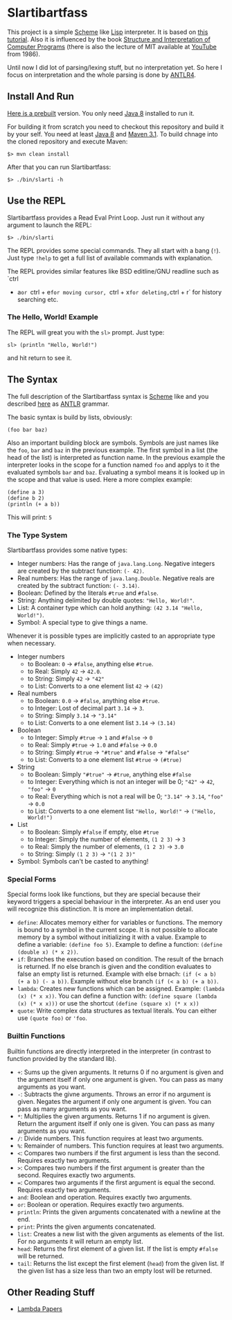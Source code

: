 # Slartibartfass

This project is  a simple [Scheme][scheme] like [Lisp][lisp]  interpreter. It is
based on [this tutorial][mumbler]. Also it  is influenced by the book [Structure
and Interpretation  of Computer  Programs][sicp] (there is  also the  lecture of
MIT available at [YouTube][mit-sicp] from 1986).

Until now I did lot of parsing/lexing  stuff, but no interpretation yet. So here
I focus on interpretation and the whole parsing is done by [ANTLR4][antlr].

## Install And Run

[Here is  a prebuilt][dist] version.  You only  need [Java 8][jdk]  installed to
run it.
 
For building it from  scratch you need to checkout this  repository and build it
by your  self. You need  at least [Java 8][jdk]  and [Maven 3.1][mvn].  To build
chnage into the cloned repository and execute Maven:

    $> mvn clean install

After that you can run Slartibartfass:
   
    $> ./bin/slarti -h

## Use the REPL

Slartibartfass  provides  a Read  Eval  Print  Loop.  Just  run it  without  any
argument to launch the REPL:

    $> ./bin/slarti

The REPL provides some special commands. They  all start with a bang (`!`). Just
type `!help` to get a full list of available commands with explanation.

The REPL provides similar features like  BSD editline/GNU readline such as `ctrl
+ a` or  `ctrl + e` for moving cursor,  `ctrl + x` for deleting, `ctrl  + r` for
history searching etc.

### The Hello, World! Example

The REPL will great you with the `sl>` prompt. Just type:

    sl> (println "Hello, World!")

and hit return to see it.
    
##  The Syntax

The full description  of the Slartibartfass syntax is  [Scheme][scheme] like and
you described [here][syntax] as [ANTLR][antlr] grammar.

The basic syntax is build by lists, obviously:

    (foo bar baz)

Also an  important building block are  symbols. Symbols are just  names like the
`foo`, `bar` and `baz` in the previous  example. The first symbol in a list (the
head of the list)  is interpreted as function name. In  the previous example the
interpreter looks in the  scope for a function named `foo` and  applys to it the
evaluated symbols `bar` and `baz`. Evaluating a  symbol means it is looked up in
the scope and that value is used. Here a more complex example:

    (define a 3)
    (define b 2)
    (println (+ a b))

This will print: `5`

### The Type System

Slartibartfass provides some native types:

- Integer numbers: Has the range of `java.lang.Long`. Negative integers
  are created by the subtract function: `(- 42)`.
- Real numbers: Has the range of `java.lang.Double`. Negative reals
  are created by the subtract function: `(- 3.14)`.
- Boolean: Defined by the literals `#true` and `#false`.
- String: Anything delimited by double quotes: `"Hello, World!"`.
- List: A container type which can hold anything: `(42 3.14 "Hello, World!")`.
- Symbol: A special type to give things a name.

Whenever it is possible types are implicitly casted to an appropriate
type when necessary.

- Integer numbers
    - to Boolean: `0` &rarr; `#false`, anything else `#true`. 
    - to Real: Simply `42` &rarr; `42.0`.
    - to String: Simply `42` &rarr; `"42"`
    - to List: Converts to a one element list `42` &rarr; `(42)`
- Real numbers
    - to Boolean: `0.0` &rarr; `#false`, anything else `#true`. 
    - to Integer: Lost of decimal part `3.14` &rarr; `3`.
    - to String: Simply `3.14` &rarr; `"3.14"`
    - to List: Converts to a one element list `3.14` &rarr; `(3.14)`
- Boolean
    - to Integer: Simply `#true` &rarr; `1` and `#false` &rarr; `0` 
    - to Real: Simply `#true` &rarr; `1.0` and `#false` &rarr; `0.0`
    - to String: Simply `#true` &rarr; `"#true"` and `#false` &rarr; `"#false"` 
    - to List: Converts to a one element list `#true` &rarr; `(#true)`
- String
    - to Boolean: Simply `"#true"` &rarr; `#true`, anything else `#false`
    - to Integer: Everything which is not an integer will be 0; `"42"`
      &rarr; `42`, `"foo"` &rarr; `0`
    - to Real: Everything which is not a real will be 0; `"3.14"` &rarr; 
      `3.14`, `"foo"` &rarr; `0.0`
    - to List: Converts to a one element list `"Hello, World!"` &rarr; `("Hello, World!")`
- List
    - to Boolean: Simply `#false` if empty, else `#true`
    - to Integer: Simply the number of elements, `(1 2 3)` &rarr; `3`
    - to Real: Simply the number of elements, `(1 2 3)` &rarr; `3.0`
    - to String: Simply `(1 2 3)` &rarr; `"(1 2 3)"` 
- Symbol: Symbols can't be casted to anything!

### Special Forms

Special forms  look like functions, but  they are special because  their keyword
triggers  a special  behaviour  in the  interpreter.  As an  end  user you  will
recognize this distinction. It is more an implementation detail.

- `define`: Allocates memory either for variables or functions. The memory 
            is bound to a symbol in the current scope. It is not possible
            to allocate memory by a symbol without initializing it with a
            value. Example to define a variable: `(define foo 5)`. Example
            to define a function: `(define (double x) (* x 2))`.
- `if`:     Branches the execution based on condition. The result of the 
            brnach is returned. If no else branch is given and the condition 
            evaluates to false an empty list is returned. Example with else
            brnach: `(if (< a b) (+ a b) (- a b))`. Example
            without else branch `(if (< a b) (+ a b))`.
- `lambda`: Creates new functions which can be  assigned. Example: 
            `(lambda (x) (* x x))`. You can define a function with: 
            `(define square (lambda (x) (* x x)))` or use the shortcut
            `(define (square x) (* x x))`
- `quote`:  Write complex data structures as textual literals. You can 
            either use `(quote foo)` or `'foo`. 

### Builtin Functions

Builtin functions  are directly interpreted  in the interpreter (in  contrast to
function provided by the standard lib).

- `+`:          Sums up the given arguments. It returns 0 if no argument 
                is given and the argument itself if only one argument is 
                given. You can pass as many arguments as you want.
- `-`:          Subtracts the givne arguments. Throws an error if no 
                argument is given. Negates the argument if only one 
                argument is given. You can pass as many arguments as you 
                want.
- `*`:          Multiplies the given arguments. Returns 1 if no argument 
                is given. Return the argument itself if only one is given. 
                You can pass as many arguments as you want.
- `/`:          Divide numbers. This function requires at least two arguments.
- `%`:          Remainder of numbers. This function requires at least two 
                arguments.
- `<`:          Compares two numbers if the first argument is less than 
                the second.  Requires exactly two arguments.
- `>`:          Compares two numbers if the first argument is greater 
                than the second. Requires exactly two arguments.
- `=`:          Compares two arguments if the first argument is equal the 
                second. Requires exactly two arguments.
- `and`:        Boolean and operation. Requires exactly two arguments. 
- `or`:         Boolean or operation. Requires exactly two arguments.
- `println`:    Prints the given arguments concatenated with a newline at the end.
- `print`:      Prints the given arguments concatenated.
- `list`:       Creates a new list with the given arguments as elements 
                of the list. For no arguments it will return an empty list.
- `head`:       Returns the first element of a given list. If the list is
                empty `#false` will be returned.
- `tail`:       Returns the list except the first element (`head`) from
                the given list. If the given list has a size less than 
                two an empty lost will be returned.

## Other Reading Stuff

- [Lambda Papers](http://library.readscheme.org/page1.html)

[antlr]:    http://www.antlr.org/
[dist]:     https://ci.weltraumschaf.de/job/Slartibartfass/lastSuccessfulBuild/artifact/target/slartibartfass.zip
[jdk]:      http://www.oracle.com/technetwork/java/javase/downloads/jdk8-downloads-2133151.html
[lisp]:     https://en.wikipedia.org/wiki/Lisp_(programming_language)
[mumbler]:  http://cesquivias.github.io/blog/2014/10/13/writing-a-language-in-truffle-part-1-a-simple-slow-interpreter/
[mvn]:      https://maven.apache.org/download.cgi
[sicp]:     https://github.com/sarabander/sicp-pdf
[scheme]:   https://en.wikipedia.org/wiki/Scheme_(programming_language)
[syntax]:   https://github.com/Weltraumschaf/slartibartfass/blob/master/src/main/antlr4/Slarti.g4
[mit-sicp]: https://www.youtube.com/playlist?list=PLE18841CABEA24090